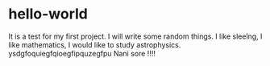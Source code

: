 # hello-world
It is a test for my first project. I will write some random things. I like sleeîng, I like mathematics, I would like to study astrophysics.
ysdgfoquiegfqioegfipquzegfpu
Nani sore !!!!
